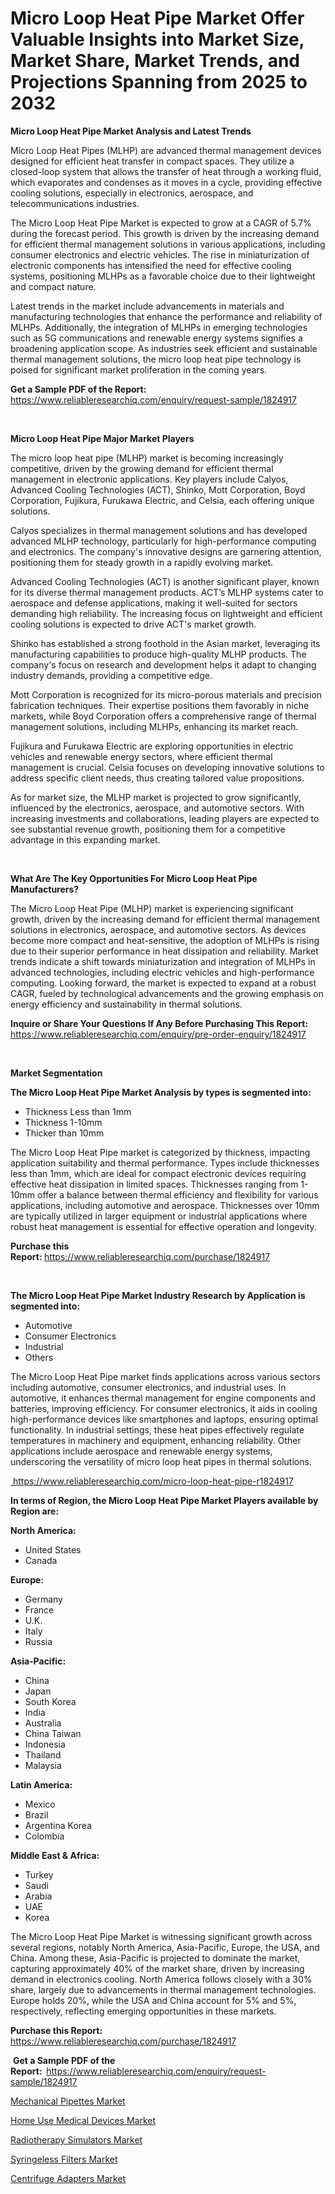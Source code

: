 <p><h1>Micro Loop Heat Pipe Market Offer Valuable Insights into Market Size, Market Share, Market Trends, and Projections Spanning from 2025 to 2032</h1></p><p><strong>Micro Loop Heat Pipe Market Analysis and Latest Trends</strong></p>
<p><p>Micro Loop Heat Pipes (MLHP) are advanced thermal management devices designed for efficient heat transfer in compact spaces. They utilize a closed-loop system that allows the transfer of heat through a working fluid, which evaporates and condenses as it moves in a cycle, providing effective cooling solutions, especially in electronics, aerospace, and telecommunications industries.</p><p>The Micro Loop Heat Pipe Market is expected to grow at a CAGR of 5.7% during the forecast period. This growth is driven by the increasing demand for efficient thermal management solutions in various applications, including consumer electronics and electric vehicles. The rise in miniaturization of electronic components has intensified the need for effective cooling systems, positioning MLHPs as a favorable choice due to their lightweight and compact nature.</p><p>Latest trends in the market include advancements in materials and manufacturing technologies that enhance the performance and reliability of MLHPs. Additionally, the integration of MLHPs in emerging technologies such as 5G communications and renewable energy systems signifies a broadening application scope. As industries seek efficient and sustainable thermal management solutions, the micro loop heat pipe technology is poised for significant market proliferation in the coming years.</p></p>
<p><strong>Get a Sample PDF of the Report:&nbsp;</strong> <a href="https://www.reliableresearchiq.com/enquiry/request-sample/1824917?utm_campaign=3071&utm_medium=2&utm_source=Github&utm_content=ia&utm_term=09042025&utm_id=micro-loop-heat-pipe">https://www.reliableresearchiq.com/enquiry/request-sample/1824917</a></p>
<p>&nbsp;</p>
<p><strong>Micro Loop Heat Pipe Major Market Players</strong></p>
<p><p>The micro loop heat pipe (MLHP) market is becoming increasingly competitive, driven by the growing demand for efficient thermal management in electronic applications. Key players include Calyos, Advanced Cooling Technologies (ACT), Shinko, Mott Corporation, Boyd Corporation, Fujikura, Furukawa Electric, and Celsia, each offering unique solutions.</p><p>Calyos specializes in thermal management solutions and has developed advanced MLHP technology, particularly for high-performance computing and electronics. The company's innovative designs are garnering attention, positioning them for steady growth in a rapidly evolving market.</p><p>Advanced Cooling Technologies (ACT) is another significant player, known for its diverse thermal management products. ACT’s MLHP systems cater to aerospace and defense applications, making it well-suited for sectors demanding high reliability. The increasing focus on lightweight and efficient cooling solutions is expected to drive ACT's market growth.</p><p>Shinko has established a strong foothold in the Asian market, leveraging its manufacturing capabilities to produce high-quality MLHP products. The company's focus on research and development helps it adapt to changing industry demands, providing a competitive edge.</p><p>Mott Corporation is recognized for its micro-porous materials and precision fabrication techniques. Their expertise positions them favorably in niche markets, while Boyd Corporation offers a comprehensive range of thermal management solutions, including MLHPs, enhancing its market reach.</p><p>Fujikura and Furukawa Electric are exploring opportunities in electric vehicles and renewable energy sectors, where efficient thermal management is crucial. Celsia focuses on developing innovative solutions to address specific client needs, thus creating tailored value propositions.</p><p>As for market size, the MLHP market is projected to grow significantly, influenced by the electronics, aerospace, and automotive sectors. With increasing investments and collaborations, leading players are expected to see substantial revenue growth, positioning them for a competitive advantage in this expanding market.</p></p>
<p>&nbsp;</p>
<p><strong>What Are The Key Opportunities For Micro Loop Heat Pipe Manufacturers?</strong></p>
<p><p>The Micro Loop Heat Pipe (MLHP) market is experiencing significant growth, driven by the increasing demand for efficient thermal management solutions in electronics, aerospace, and automotive sectors. As devices become more compact and heat-sensitive, the adoption of MLHPs is rising due to their superior performance in heat dissipation and reliability. Market trends indicate a shift towards miniaturization and integration of MLHPs in advanced technologies, including electric vehicles and high-performance computing. Looking forward, the market is expected to expand at a robust CAGR, fueled by technological advancements and the growing emphasis on energy efficiency and sustainability in thermal solutions.</p></p>
<p><strong>Inquire or Share Your Questions If Any Before Purchasing This Report:</strong> <a href="https://www.reliableresearchiq.com/enquiry/pre-order-enquiry/1824917?utm_campaign=3071&utm_medium=2&utm_source=Github&utm_content=ia&utm_term=09042025&utm_id=micro-loop-heat-pipe">https://www.reliableresearchiq.com/enquiry/pre-order-enquiry/1824917</a></p>
<p>&nbsp;</p>
<p><strong>Market Segmentation</strong></p>
<p><strong>The Micro Loop Heat Pipe Market Analysis by types is segmented into:</strong></p>
<p><ul><li>Thickness Less than 1mm</li><li>Thickness 1-10mm</li><li>Thicker than 10mm</li></ul></p>
<p><p>The Micro Loop Heat Pipe market is categorized by thickness, impacting application suitability and thermal performance. Types include thicknesses less than 1mm, which are ideal for compact electronic devices requiring effective heat dissipation in limited spaces. Thicknesses ranging from 1-10mm offer a balance between thermal efficiency and flexibility for various applications, including automotive and aerospace. Thicknesses over 10mm are typically utilized in larger equipment or industrial applications where robust heat management is essential for effective operation and longevity.</p></p>
<p><strong>Purchase this Report:&nbsp;</strong><a href="https://www.reliableresearchiq.com/purchase/1824917?utm_campaign=3071&utm_medium=2&utm_source=Github&utm_content=ia&utm_term=09042025&utm_id=micro-loop-heat-pipe">https://www.reliableresearchiq.com/purchase/1824917</a></p>
<p>&nbsp;</p>
<p><strong>The Micro Loop Heat Pipe Market Industry Research by Application is segmented into:</strong></p>
<p><ul><li>Automotive</li><li>Consumer Electronics</li><li>Industrial</li><li>Others</li></ul></p>
<p><p>The Micro Loop Heat Pipe market finds applications across various sectors including automotive, consumer electronics, and industrial uses. In automotive, it enhances thermal management for engine components and batteries, improving efficiency. For consumer electronics, it aids in cooling high-performance devices like smartphones and laptops, ensuring optimal functionality. In industrial settings, these heat pipes effectively regulate temperatures in machinery and equipment, enhancing reliability. Other applications include aerospace and renewable energy systems, underscoring the versatility of micro loop heat pipes in thermal solutions.</p></p>
<p><a href="https://www.reliableresearchiq.com/micro-loop-heat-pipe-r1824917?utm_campaign=3071&utm_medium=2&utm_source=Github&utm_content=ia&utm_term=09042025&utm_id=micro-loop-heat-pipe">&nbsp;https://www.reliableresearchiq.com/micro-loop-heat-pipe-r1824917</a></p>
<p><strong>In terms of Region, the Micro Loop Heat Pipe Market Players available by Region are:</strong></p>
<p>
    <p> <strong> North America: </strong>
        <ul>
            <li>United States</li>
            <li>Canada</li>
        </ul>
        </p> 
    <p> <strong> Europe: </strong>
        <ul>
            <li>Germany</li>
            <li>France</li>
            <li>U.K.</li>
            <li>Italy</li>
            <li>Russia</li>
        </ul>
        </p> 
    <p> <strong> Asia-Pacific: </strong>
        <ul>
            <li>China</li>
            <li>Japan</li>
            <li>South Korea</li>
            <li>India</li>
            <li>Australia</li>
            <li>China Taiwan</li>
            <li>Indonesia</li>
            <li>Thailand</li>
            <li>Malaysia</li>
        </ul>
        </p> 
    <p> <strong> Latin America: </strong>
        <ul>
            <li>Mexico</li>
            <li>Brazil</li>
            <li>Argentina Korea</li>
            <li>Colombia</li>
        </ul>
        </p> 
    <p> <strong> Middle East & Africa: </strong>
        <ul>
            <li>Turkey</li>
            <li>Saudi</li>
            <li>Arabia</li>
            <li>UAE</li>
            <li>Korea</li>
        </ul>
    </p>
    </p>
<p><p>The Micro Loop Heat Pipe Market is witnessing significant growth across several regions, notably North America, Asia-Pacific, Europe, the USA, and China. Among these, Asia-Pacific is projected to dominate the market, capturing approximately 40% of the market share, driven by increasing demand in electronics cooling. North America follows closely with a 30% share, largely due to advancements in thermal management technologies. Europe holds 20%, while the USA and China account for 5% and 5%, respectively, reflecting emerging opportunities in these markets.</p></p>
<p><strong>Purchase this Report: </strong><a href="https://www.reliableresearchiq.com/purchase/1824917?utm_campaign=3071&utm_medium=2&utm_source=Github&utm_content=ia&utm_term=09042025&utm_id=micro-loop-heat-pipe">https://www.reliableresearchiq.com/purchase/1824917</a></p>
<p>&nbsp;<strong>Get a Sample PDF of the Report:&nbsp;&nbsp;</strong><a href="https://www.reliableresearchiq.com/enquiry/request-sample/1824917?utm_campaign=3071&utm_medium=2&utm_source=Github&utm_content=ia&utm_term=09042025&utm_id=micro-loop-heat-pipe">https://www.reliableresearchiq.com/enquiry/request-sample/1824917</a></p>
<p><strong></strong></p>
<p><p><a href="https://www.linkedin.com/pulse/mechanical-pipettes-market-evolution-44-cagr-key-trends-watch-b0fye?utm_campaign=3071&utm_medium=2&utm_source=Github&utm_content=ia&utm_term=09042025&utm_id=micro-loop-heat-pipe">Mechanical Pipettes Market</a></p><p><a href="https://www.linkedin.com/pulse/extensive-analysis-home-use-medical-devices-market-anticipated-n1f2c?utm_campaign=3071&utm_medium=2&utm_source=Github&utm_content=ia&utm_term=09042025&utm_id=micro-loop-heat-pipe">Home Use Medical Devices Market</a></p><p><a href="https://www.linkedin.com/pulse/forecasting-future-radiotherapy-simulators-market-size-r6ric?utm_campaign=3071&utm_medium=2&utm_source=Github&utm_content=ia&utm_term=09042025&utm_id=micro-loop-heat-pipe">Radiotherapy Simulators Market</a></p><p><a href="https://www.linkedin.com/pulse/market-growth-potential-forecast-syringeless-filters-size-gycof?utm_campaign=3071&utm_medium=2&utm_source=Github&utm_content=ia&utm_term=09042025&utm_id=micro-loop-heat-pipe">Syringeless Filters Market</a></p><p><a href="https://www.linkedin.com/pulse/comprehend-centrifuge-adapters-market-size-growing-cagr-47-comprehensive-l6cwe?utm_campaign=3071&utm_medium=2&utm_source=Github&utm_content=ia&utm_term=09042025&utm_id=micro-loop-heat-pipe">Centrifuge Adapters Market</a></p></p>